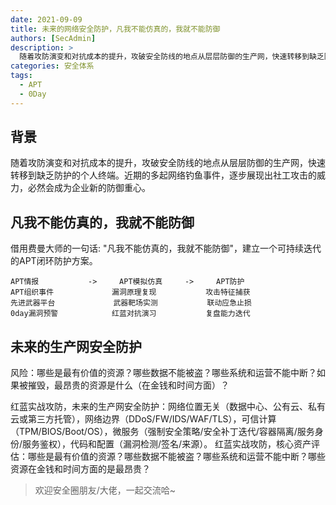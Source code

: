 ```yaml
---
date: 2021-09-09
title: 未来的网络安全防护，凡我不能仿真的，我就不能防御
authors: [SecAdmin]
description: >
  随着攻防演变和对抗成本的提升，攻破安全防线的地点从层层防御的生产网，快速转移到缺乏防护的个人终端。近期的多起网络钓鱼事件，逐步展现出社工攻击的威力，必然会成为企业新的防御重心。
categories: 安全体系
tags:
  - APT
  - 0Day
---
```


## 背景

随着攻防演变和对抗成本的提升，攻破安全防线的地点从层层防御的生产网，快速转移到缺乏防护的个人终端。近期的多起网络钓鱼事件，逐步展现出社工攻击的威力，必然会成为企业新的防御重心。

## 凡我不能仿真的，我就不能防御
借用费曼大师的一句话: "凡我不能仿真的，我就不能防御"，建立一个可持续迭代的APT闭环防护方案。

```
APT情报           ->     APT模拟仿真     ->     APT防护
APT组织事件             漏洞原理复现           攻击特征捕获
先进武器平台             武器靶场实测           联动应急止损
0day漏洞预警            红蓝对抗演习           复盘能力迭代
```

## 未来的生产网安全防护

风险：哪些是最有价值的资源？哪些数据不能被盗？哪些系统和运营不能中断？如果被摧毁，最昂贵的资源是什么（在金钱和时间方面）？

红蓝实战攻防，未来的生产网安全防护：网络位置无关（数据中心、公有云、私有云或第三方托管），网络边界（DDoS/FW/IDS/WAF/TLS），可信计算（TPM/BIOS/Boot/OS），微服务（强制安全策略/安全补丁迭代/容器隔离/服务身份/服务鉴权），代码和配置（漏洞检测/签名/来源）。
红蓝实战攻防，核心资产评估：哪些是最有价值的资源？哪些数据不能被盗？哪些系统和运营不能中断？哪些资源在金钱和时间方面的是最昂贵？

> 欢迎安全圈朋友/大佬，一起交流哈~
